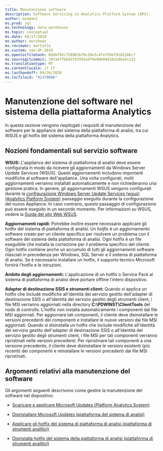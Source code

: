 ```yaml
---
title: Manutenzione software
description: Software Servicing in Analytics Platform System (APS).
author: mzaman1
ms.prod: sql
ms.technology: data-warehouse
ms.topic: conceptual
ms.date: 04/17/2018
ms.author: murshedz
ms.reviewer: martinle
ms.custom: seo-dt-2019
ms.openlocfilehash: 0dd6f92c728962b78c20e3c4fef956f9182206c7
ms.sourcegitcommit: 197a6ffb643f93592edf9e90b04810a18be61133
ms.translationtype: MT
ms.contentlocale: it-IT
ms.lasthandoff: 09/26/2020
ms.locfileid: "91379606"
---
```

# <a name="software-servicing-in-analytics-platform-system"></a>Manutenzione del software nel sistema della piattaforma Analytics
In questa sezione vengono riepilogati i requisiti di manutenzione del software per le appliance del sistema della piattaforma di analisi, tra cui WSUS e gli hotfix del sistema della piattaforma Analytics.  
  
## <a name="software-servicing-basics"></a><a name="Basics"></a>Nozioni fondamentali sul servizio software  
**WSUS:** L'appliance del sistema di piattaforma di analisi deve essere configurata in modo da ricevere gli aggiornamenti da Windows Server Update Services (WSUS). Questi aggiornamenti includono importanti modifiche al software dell'appliance. Una volta configurati, molti aggiornamenti verranno installati automaticamente e non richiederanno una gestione pratica. In genere, gli aggiornamenti WSUS vengono configurati durante la [configurazione Windows Server Update Services &#40;wsus&#41; &#40;Analytics Platform System&#41;](configure-windows-server-update-services-wsus.md) passaggio eseguito durante la configurazione del nuovo Appliance. In caso contrario, questo passaggio di configurazione può essere eseguito in un secondo momento. Per informazioni su WSUS, vedere la [Guida del sito Web WSUS](/windows/deployment/deploy-whats-new).  
  
**Aggiornamenti rapidi:** Potrebbe inoltre essere necessario applicare gli hotfix del sistema di piattaforma di analisi. Un *hotfix* è un aggiornamento software creato per un cliente specifico per risolvere un problema con il software del sistema della piattaforma di analisi. Ogni hotfix è un file eseguibile che installa la correzione per il problema specifico del cliente. Ogni hotfix contiene anche un accumulo di tutti gli aggiornamenti software rilasciati in precedenza per Windows, SQL Server e il sistema di piattaforma di analisi. Se è necessario installare un hotfix, il supporto tecnico Microsoft fornirà l'hotfix e le istruzioni.  
  
**Ambito degli aggiornamenti:** L'applicazione di un hotfix o Service Pack al sistema di piattaforma di analisi deve portare offline l'intero dispositivo.  
  
**Adapter di destinazione SSIS e strumenti client:** Quando si applica un hotfix che include modifiche all'identità del servizio gestito dell'adapter di destinazione SSIS o all'identità del servizio gestito degli strumenti client, i file MSI verranno aggiornati nella directory **C:\PDWINST\ClientTools** del nodo di controllo. L'hotfix non installa automaticamente i componenti dai file MSI aggiornati. Per aggiornare tali componenti, il cliente deve disinstallare le versioni precedenti dei componenti e installare le nuove versioni dai file MSI aggiornati. Quando si disinstalla un hotfix che include modifiche all'identità del servizio gestito dell'adapter di destinazione SSIS o all'identità del servizio gestito degli strumenti client, i file MSI per tali componenti verranno ripristinati nelle versioni precedenti. Per ripristinare tali componenti a una versione precedente, il cliente deve disinstallare le versioni esistenti (più recenti) dei componenti e reinstallare le versioni precedenti dai file MSI ripristinati.  
  
## <a name="software-servicing-topics"></a>Argomenti relativi alla manutenzione del software  
Gli argomenti seguenti descrivono come gestire la manutenzione del software nel dispositivo:  
  
-   [Scaricare e applicare Microsoft Updates &#40;Platform Analytics System&#41;](download-and-apply-microsoft-updates.md)  
  
-   [Disinstallare Microsoft Updates &#40;piattaforma del sistema di analisi&#41;](uninstall-microsoft-updates.md)  
  
-   [Applicare gli hotfix del sistema di piattaforma di analisi &#40;piattaforma di strumenti analitici&#41;](apply-analytics-platform-system-hotfixes.md)  
  
-   [Disinstalla hotfix del sistema della piattaforma di analisi &#40;piattaforma di strumenti analitici&#41;](uninstall-analytics-platform-system-hotfixes.md)  
  
<!-- MISSING LINKS ## See Also  
[Common Metadata Query Examples &#40;SQL Server PDW&#41;](../sqlpdw/common-metadata-query-examples-sql-server-pdw.md)  -->  
